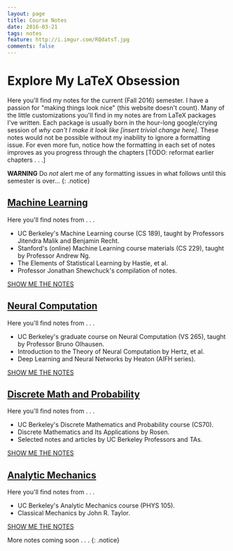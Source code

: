 ```yaml
---
layout: page
title: Course Notes
date: 2016-03-21
tags: notes
feature: http://i.imgur.com/RQdatsT.jpg
comments: false
---
```

    
# Explore My LaTeX Obsession

Here you'll find my notes for the current (Fall 2016) semester. I have a passion for "making things look nice" (this website
        doesn't count). Many of the little customizations you'll find in my notes are from LaTeX packages I've written. Each
package is usually born in the hour-long google/crying session of *why can't I make it look like [insert trivial change here]*.
These notes would not be possible without my inability to ignore a formatting issue. For even more fun, notice how the formatting
in each set of notes improves as you progress through the chapters [TODO: reformat earlier chapters . . .]

**WARNING** Do _not_ alert me of any formatting issues in what follows until this semester is over...
{: .notice}


## [Machine Learning]({{site.url}}/assets/pdf/LectureNotesCS189.pdf)

Here you'll find notes from . . . 

* UC Berkeley's Machine Learning course (CS 189), taught by Professors Jitendra Malik and Benjamin Recht.
* Stanford's (online) Machine Learning course materials (CS 229), taught by Professor Andrew Ng.
* The Elements of Statistical Learning by Hastie, et al. 
* Professor Jonathan Shewchuck's compilation of notes.


<div markdown="0"><a href="{{site.url}}/assets/pdf/LectureNotesCS189.pdf" class="btn btn-info">SHOW ME THE NOTES</a></div>


## [Neural Computation]({{site.url}}/assets/pdf/LectureNotesVS265.pdf)

Here you'll find notes from . . . 

* UC Berkeley's graduate course on Neural Computation (VS 265), taught by Professor Bruno Olhausen.
* Introduction to the Theory of Neural Computation by Hertz, et al.
* Deep Learning and Neural Networks by Heaton (AIFH series). 
 
<div markdown="0"><a href="{{site.url}}/assets/pdf/LectureNotesVS265.pdf" class="btn btn-info">SHOW ME THE NOTES</a></div>


## [Discrete Math and Probability]({{site.url}}/assets/pdf/LectureNotesCS70.pdf)

Here you'll find notes from . . . 

* UC Berkeley's Discrete Mathematics and Probability course (CS70).
* Discrete Mathematics and Its Applications by Rosen.
* Selected notes and articles by UC Berkeley Professors and TAs.


<div markdown="0"><a href="{{site.url}}/assets/pdf/LectureNotesCS70.pdf" class="btn btn-info">SHOW ME THE NOTES</a></div>



## [Analytic Mechanics]({{site.url}}/assets/pdf/Notes_PHYS105.pdf)

Here you'll find notes from . . . 

* UC Berkeley's Analytic Mechanics course (PHYS 105).
* Classical Mechanics by John R. Taylor.
 

<div markdown="0"><a href="{{site.url}}/assets/pdf/Notes_PHYS105.pdf" class="btn btn-info">SHOW ME THE NOTES</a></div>

More notes coming soon . . . 
{: .notice}

